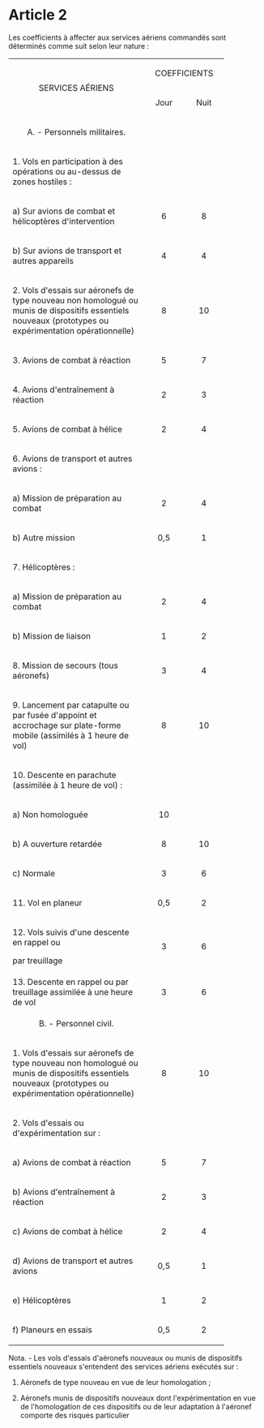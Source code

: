 # Article 2

Les coefficients à affecter aux services aériens commandés sont déterminés comme suit selon leur nature :

<table>
<tbody>
<tr>
<td rowspan="2" width="252">
<p align="center">SERVICES AÉRIENS</p>
</td>
<td colspan="2" width="126">
<p align="center">COEFFICIENTS</p>
</td>
</tr>
<tr>
<td width="62">
<p align="center">Jour</p>
</td>
<td width="64">
<p align="center">Nuit</p>
</td>
</tr>
<tr>
<td width="252">
<p align="center">A. - Personnels militaires.</p>
</td>
<td width="62">
<br/>
<br/>
</td>
<td width="64">
<br/>
<br/>
</td>
</tr>
<tr>
<td width="252">
<p>1. Vols en participation à des opérations ou au-dessus de zones hostiles :</p>
</td>
<td width="62">
<br/>
<br/>
</td>
<td width="64">
<br/>
<br/>
</td>
</tr>
<tr>
<td width="252">
<p>a) Sur avions de combat et hélicoptères d'intervention</p>
</td>
<td width="62">
<p align="center">6</p>
</td>
<td width="64">
<p align="center">8</p>
</td>
</tr>
<tr>
<td width="252">
<p>b) Sur avions de transport et autres appareils</p>
</td>
<td width="62">
<p align="center">4</p>
</td>
<td width="64">
<p align="center">4</p>
</td>
</tr>
<tr>
<td width="252">
<p>2. Vols d'essais sur aéronefs de type nouveau non homologué ou munis de dispositifs essentiels nouveaux (prototypes ou expérimentation opérationnelle)</p>
</td>
<td width="62">
<p align="center">8</p>
</td>
<td width="64">
<p align="center">10</p>
</td>
</tr>
<tr>
<td width="252">
<p>3. Avions de combat à réaction</p>
</td>
<td width="62">
<p align="center">5</p>
</td>
<td width="64">
<p align="center">7</p>
</td>
</tr>
<tr>
<td width="252">
<p>4. Avions d'entraînement à réaction</p>
</td>
<td width="62">
<p align="center">2</p>
</td>
<td width="64">
<p align="center">3</p>
</td>
</tr>
<tr>
<td width="252">
<p>5. Avions de combat à hélice</p>
</td>
<td width="62">
<p align="center">2</p>
</td>
<td width="64">
<p align="center">4</p>
</td>
</tr>
<tr>
<td width="252">
<p>6. Avions de transport et autres avions :</p>
</td>
<td width="62">
<br/>
<br/>
</td>
<td width="64">
<br/>
<br/>
</td>
</tr>
<tr>
<td width="252">
<p>a) Mission de préparation au combat</p>
</td>
<td width="62">
<p align="center">2</p>
</td>
<td width="64">
<p align="center">4</p>
</td>
</tr>
<tr>
<td width="252">
<p>b) Autre mission</p>
</td>
<td width="62">
<p align="center">0,5</p>
</td>
<td width="64">
<p align="center">1</p>
</td>
</tr>
<tr>
<td width="252">
<p>7. Hélicoptères :</p>
</td>
<td width="62">
<br/>
<br/>
</td>
<td width="64">
<br/>
<br/>
</td>
</tr>
<tr>
<td width="252">
<p>a) Mission de préparation au combat</p>
</td>
<td width="62">
<p align="center">2</p>
</td>
<td width="64">
<p align="center">4</p>
</td>
</tr>
<tr>
<td width="252">
<p>b) Mission de liaison</p>
</td>
<td width="62">
<p align="center">1</p>
</td>
<td width="64">
<p align="center">2</p>
</td>
</tr>
<tr>
<td width="252">
<p>8. Mission de secours (tous aéronefs)</p>
</td>
<td width="62">
<p align="center">3</p>
</td>
<td width="64">
<p align="center">4</p>
</td>
</tr>
<tr>
<td width="252">
<p>9. Lancement par catapulte ou par fusée d'appoint et accrochage sur plate-forme mobile (assimilés à 1 heure de vol)</p>
</td>
<td width="62">
<p align="center">8</p>
</td>
<td width="64">
<p align="center">10</p>
</td>
</tr>
<tr>
<td width="252">
<p>10. Descente en parachute (assimilée à 1 heure de vol) :</p>
</td>
<td width="62">
<br/>
<br/>
</td>
<td width="64">
<br/>
<br/>
</td>
</tr>
<tr>
<td width="252">
<p>a) Non homologuée </p>
</td>
<td width="62">
<p align="center">10</p>
</td>
<td width="64">
<br/>
<br/>
</td>
</tr>
<tr>
<td width="252">
<p>b) A ouverture retardée</p>
</td>
<td width="62">
<p align="center">8</p>
</td>
<td width="64">
<p align="center">10</p>
</td>
</tr>
<tr>
<td width="252">
<p>c) Normale</p>
</td>
<td width="62">
<p align="center">3</p>
</td>
<td width="64">
<p align="center">6</p>
</td>
</tr>
<tr>
<td width="252">
<p>11. Vol en planeur</p>
</td>
<td width="62">
<p align="center">0,5</p>
</td>
<td width="64">
<p align="center">2</p>
</td>
</tr>
<tr>
<td>
<p>12. Vols suivis d'une descente en rappel ou </p>
<p>par treuillage </p>
</td>
<td align="center"> 3</td>
<td align="center"> 6</td>
</tr>
<tr>
<td>13. Descente en rappel ou par treuillage assimilée à une heure de vol </td>
<td align="center"> 3</td>
<td align="center"> 6</td>
</tr>
<tr>
<td width="252">
<p align="center">B. - Personnel civil.</p>
</td>
<td width="62">
<br/>
<br/>
</td>
<td width="64">
<br/>
<br/>
</td>
</tr>
<tr>
<td width="252">
<p>1. Vols d'essais sur aéronefs de type nouveau non homologué ou munis de dispositifs essentiels nouveaux (prototypes ou expérimentation opérationnelle)</p>
</td>
<td width="62">
<p align="center">8</p>
</td>
<td width="64">
<p align="center">10</p>
</td>
</tr>
<tr>
<td width="252">
<p>2. Vols d'essais ou d'expérimentation sur :</p>
</td>
<td width="62">
<br/>
<br/>
</td>
<td width="64">
<br/>
<br/>
</td>
</tr>
<tr>
<td width="252">
<p>a) Avions de combat à réaction</p>
</td>
<td width="62">
<p align="center">5</p>
</td>
<td width="64">
<p align="center">7</p>
</td>
</tr>
<tr>
<td width="252">
<p>b) Avions d'entraînement à réaction</p>
</td>
<td width="62">
<p align="center">2</p>
</td>
<td width="64">
<p align="center">3</p>
</td>
</tr>
<tr>
<td width="252">
<p>c) Avions de combat à hélice</p>
</td>
<td width="62">
<p align="center">2</p>
</td>
<td width="64">
<p align="center">4</p>
</td>
</tr>
<tr>
<td width="252">
<p>d) Avions de transport et autres avions</p>
</td>
<td width="62">
<p align="center">0,5</p>
</td>
<td width="64">
<p align="center">1</p>
</td>
</tr>
<tr>
<td width="252">
<p>e) Hélicoptères </p>
</td>
<td width="62">
<p align="center">1</p>
</td>
<td width="64">
<p align="center">2</p>
</td>
</tr>
<tr>
<td width="252">
<p>f) Planeurs en essais</p>
</td>
<td width="62">
<p align="center">0,5</p>
</td>
<td width="64">
<p align="center">2</p>
</td>
</tr>
</tbody>
</table>

Nota. - Les vols d'essais d'aéronefs nouveaux ou munis de dispositifs essentiels nouveaux s'entendent des services aériens exécutés sur :

1. Aéronefs de type nouveau en vue de leur homologation ;

2. Aéronefs munis de dispositifs nouveaux dont l'expérimentation en vue de l'homologation de ces dispositifs ou de leur adaptation à l'aéronef comporte des risques particulier
